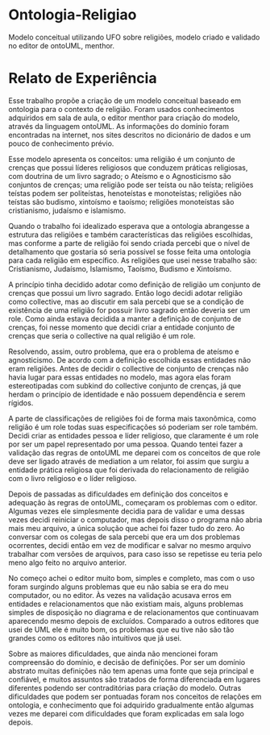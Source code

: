 # Ontologia-Religiao
Modelo conceitual utilizando UFO sobre religiões, modelo criado e validado no editor de ontoUML, menthor.

# Relato de Experiência
Esse trabalho propõe a criação de um modelo conceitual baseado em ontologia para o contexto de religião. Foram usados conhecimentos adquiridos em sala de aula, o editor menthor para criação do modelo, através da linguagem ontoUML. As informações do domínio foram encontradas na internet, nos sites descritos no dicionário de dados e um pouco de conhecimento prévio. 

Esse modelo apresenta os conceitos: uma religião é um conjunto de crenças que possui líderes religiosos que conduzem práticas religiosas, com doutrina de um livro sagrado; o Ateísmo e o Agnosticismo são conjuntos de crenças; uma religião pode ser teísta ou não teísta; religiões
teístas podem ser politeístas, henoteístas e monoteístas; religiões não teístas são budismo, xintoísmo e taoísmo; religiões monoteístas são cristianismo, judaísmo e islamismo.

Quando o trabalho foi idealizado esperava que a ontologia abrangesse a estrutura das religiões e também características das religiões escolhidas, mas conforme a parte de religião foi sendo criada percebi que o nível de detalhamento que gostaria só seria possível se fosse feita uma ontologia para cada religião em específico. As religiões que usei nesse trabalho são: Cristianismo, Judaísmo, Islamismo, Taoísmo, Budismo e Xintoísmo.

A princípio tinha decidido adotar como definição de religião um conjunto de crenças que possui um livro sagrado. Então logo decidi adotar religião como collective, mas ao discutir em sala percebi que se a condição de existência de uma religião for possuir livro sagrado então deveria ser um role. Como ainda estava decidida a manter a definição de conjunto de crenças, foi nesse momento que decidi criar a entidade conjunto de crenças que seria o collective na qual religião é um role.

Resolvendo, assim, outro problema, que era o problema de ateísmo e agnosticismo. De acordo com a definição escolhida essas entidades não eram religiões. Antes de decidir o collective de conjunto de crenças não havia lugar para essas entidades no modelo, mas agora elas foram
estereotipadas com subkind do collective conjunto de crenças, já que herdam o princípio de identidade e não possuem dependência e serem rígidos.

A parte de classificações de religiões foi de forma mais taxonômica, como religião é um role todas suas especificações só poderiam ser role também. Decidi criar as entidades pessoa e líder religioso, que claramente é um role por ser um papel representado por uma pessoa. Quando
tentei fazer a validação das regras de ontoUML me deparei com os conceitos de que role deve ser ligado através de mediation a um relator, foi assim que surgiu a entidade prática religiosa que foi derivada do relacionamento de religião com o livro religioso e o líder religioso.

Depois de passadas as dificuldades em definição dos conceitos e adequação às regras de ontoUML, começaram os problemas com o editor. Algumas vezes ele simplesmente decidia para de validar e uma dessas vezes decidi reiniciar o computador, mas depois disso o programa não abria mais meu arquivo, a única solução que achei foi fazer tudo do zero. Ao conversar com os colegas de sala percebi que era um dos problemas ocorrentes, decidi então em vez de modificar e salvar no mesmo arquivo trabalhar com versões de arquivos, para caso isso se repetisse eu
teria pelo meno algo feito no arquivo anterior.

No começo achei o editor muito bom, simples e completo, mas com o uso foram surgindo alguns problemas que eu não sabia se era do meu computador, ou no editor. Às vezes na validação acusava erros em entidades e relacionamentos que não existiam mais, alguns problemas simples
de disposição no diagrama e de relacionamentos que continuavam aparecendo mesmo depois de excluídos. Comparado a outros editores que usei de UML ele é muito bom, os problemas que eu tive não são tão grandes como os editores não intuitivos que já usei.

Sobre as maiores dificuldades, que ainda não mencionei foram compreensão do domínio, e decisão de definições. Por ser um domínio abstrato muitas definições não tem apenas uma fonte que seja principal e confiável, e muitos assuntos são tratados de forma diferenciada em lugares
diferentes podendo ser contraditórias para criação do modelo. Outras dificuldades que podem ser pontuadas foram nos conceitos de relações em ontologia, e conhecimento que foi adquirido gradualmente então algumas vezes me deparei com dificuldades que foram explicadas em sala
logo depois.
